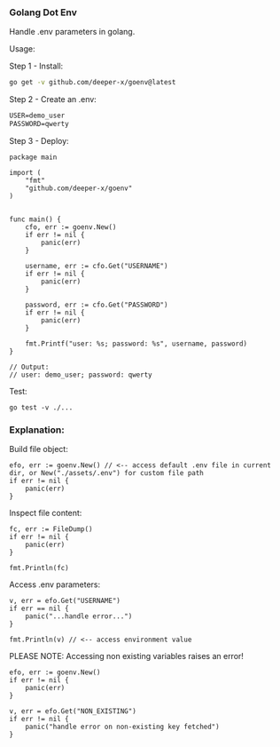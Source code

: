 ### Golang Dot Env

Handle .env parameters in golang.

Usage:

Step 1 - Install:
```sh
go get -v github.com/deeper-x/goenv@latest
```

Step 2 - Create an .env:
```txt
USER=demo_user
PASSWORD=qwerty
```

Step 3 - Deploy:
```golang
package main

import (
	"fmt"
	"github.com/deeper-x/goenv"
)


func main() {
	cfo, err := goenv.New()
	if err != nil {
		panic(err)
	}

	username, err := cfo.Get("USERNAME")
	if err != nil {
		panic(err)
	}

	password, err := cfo.Get("PASSWORD")
	if err != nil {
		panic(err)
	}

	fmt.Printf("user: %s; password: %s", username, password)
}

// Output:
// user: demo_user; password: qwerty
```

Test:
```golang
go test -v ./...
```

### Explanation:

Build file object:
```golang
efo, err := goenv.New() // <-- access default .env file in current dir, or New("./assets/.env") for custom file path
if err != nil {
	panic(err)
}
```
Inspect file content:
```golang
fc, err := FileDump()
if err != nil {
	panic(err)
}

fmt.Println(fc)
```

Access .env parameters:
```golang
v, err = efo.Get("USERNAME")
if err == nil {
    panic("...handle error...")
}

fmt.Println(v) // <-- access environment value
```



PLEASE NOTE: Accessing non existing variables raises an error!
```golang
efo, err := goenv.New()
if err != nil {
    panic(err)
}

v, err = efo.Get("NON_EXISTING")
if err != nil {
    panic("handle error on non-existing key fetched")
}
```

